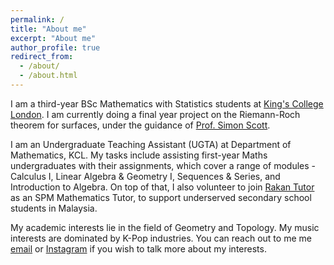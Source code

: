 ```yaml
---
permalink: /
title: "About me"
excerpt: "About me"
author_profile: true
redirect_from: 
  - /about/
  - /about.html
---
```


I am a third-year BSc Mathematics with Statistics students at [King's College London](https://www.kcl.ac.uk). I am currently doing a final year project on the Riemann-Roch theorem for surfaces, under the guidance of [Prof. Simon Scott](https://www.kcl.ac.uk/people/simon-scott).

I am an Undergraduate Teaching Assistant (UGTA) at Department of Mathematics, KCL. My tasks include assisting first-year Maths undergraduates with their assignments, which cover a range of modules - Calculus I, Linear Algebra & Geometry I, Sequences & Series, and Introduction to Algebra. On top of that, I also volunteer to join [Rakan Tutor](https://rakantutor.org/) as an SPM Mathematics Tutor, to support underserved secondary school students in Malaysia.

My academic interests lie in the field of Geometry and Topology. My music interests are dominated by K-Pop industries. You can reach out to me me [email](mailto:anas.ab_razak@gmail.com) or [Instagram](https://www.instagram.com/anasmarwan/) if you wish to talk more about my interests.